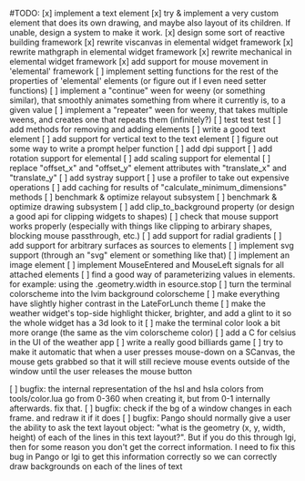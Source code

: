 
#TODO:
[x] implement a text element
[x] try & implement a very custom element that does its own drawing, and maybe also layout of its children. If unable, design a system to make it work.
[x] design some sort of reactive building framework
[x] rewrite viscanvas in elemental widget framework
[x] rewrite mathgraph in elemental widget framework
[x] rewrite mechanical in elemental widget framework
[x] add support for mouse movement in 'elemental' framework
[ ] implement setting functions for the rest of the properties of 'elemental' elements (or figure out if I even need setter functions)
[ ] implement a "continue" ween for weeny (or something similar), that smoothly animates something from where it currently is, to a given value
[ ] implement a "repeater" ween for weeny, that takes multiple weens, and creates one that repeats them (infinitely?)
[ ] test test test
[ ] add methods for removing and adding elements
[ ] write a good text element
[ ] add support for vertical text to the text element
[ ] figure out some way to write a prompt helper function
[ ] add dpi support
[ ] add rotation support for elemental
[ ] add scaling support for elemental
[ ] replace "offset_x" and "offset_y" element attributes with "translate_x" and "translate_y"
[ ] add systray support
[ ] use a profiler to take out expensive operations
[ ] add caching for results of "calculate_minimum_dimensions" methods
[ ] benchmark & optimize relayout subsystem
[ ] benchmark & optimize drawing subsystem
[ ] add clip_to_background property (or design a good api for clipping widgets to shapes)
[ ] check that mouse support works properly (especially with things like clipping to arbirary shapes, blocking mouse passthrough, etc.)
[ ] add support for radial gradients
[ ] add support for arbitrary surfaces as sources to elements
[ ] implement svg support (through an "svg" element or something like that)
[ ] implement an image element
[ ] implement MouseEntered and MouseLeft signals for all attached elements
[ ] find a good way of parameterizing values in elements. for example: using the <element>.geometry.width in esource.stop
[ ] turn the terminal colorscheme into the lvim background colorscheme
[ ] make everything have slightly higher contrast in the LateForLunch theme
[ ] make the weather widget's top-side highlight thicker, brighter, and add a glint to it so the whole widget has a 3d look to it
[ ] make the terminal color look a bit more orange (the same as the vim colorscheme color)
[ ] add a C for celsius in the UI of the weather app
[ ] write a really good billiards game
[ ] try to make it automatic that when a user presses mouse-down on a SCanvas, the mouse gets grabbed so that it will still recieve mouse events outside of the window until the user releases the mouse button

[ ] bugfix: the internal representation of the hsl and hsla colors from tools/color.lua go from 0-360 when creating it, but from 0-1 internally afterwards. fix that.
[ ] bugfix: check if the bg of a window changes in each frame. and redraw it if it does 
[ ] bugfix: Pango should normally give a user the ability to ask the text layout object: "what is the geometry (x, y, width, height) of each of the lines in this text layout?". But if you do this through lgi, then for some reason you don't get the correct information. I need to fix this bug in Pango or lgi to get this information correctly so we can correctly draw backgrounds on each of the lines of text
